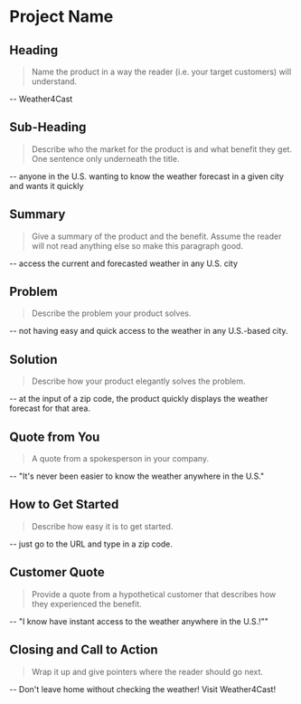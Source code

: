 # Project Name #

<!--
> This material was originally posted [here](http://www.quora.com/What-is-Amazons-approach-to-product-development-and-product-management). It is reproduced here for posterities sake.

There is an approach called "working backwards" that is widely used at Amazon. They work backwards from the customer, rather than starting with an idea for a product and trying to bolt customers onto it. While working backwards can be applied to any specific product decision, using this approach is especially important when developing new products or features.

For new initiatives a product manager typically starts by writing an internal press release announcing the finished product. The target audience for the press release is the new/updated product's customers, which can be retail customers or internal users of a tool or technology. Internal press releases are centered around the customer problem, how current solutions (internal or external) fail, and how the new product will blow away existing solutions.

If the benefits listed don't sound very interesting or exciting to customers, then perhaps they're not (and shouldn't be built). Instead, the product manager should keep iterating on the press release until they've come up with benefits that actually sound like benefits. Iterating on a press release is a lot less expensive than iterating on the product itself (and quicker!).

If the press release is more than a page and a half, it is probably too long. Keep it simple. 3-4 sentences for most paragraphs. Cut out the fat. Don't make it into a spec. You can accompany the press release with a FAQ that answers all of the other business or execution questions so the press release can stay focused on what the customer gets. My rule of thumb is that if the press release is hard to write, then the product is probably going to suck. Keep working at it until the outline for each paragraph flows.

Oh, and I also like to write press-releases in what I call "Oprah-speak" for mainstream consumer products. Imagine you're sitting on Oprah's couch and have just explained the product to her, and then you listen as she explains it to her audience. That's "Oprah-speak", not "Geek-speak".

Once the project moves into development, the press release can be used as a touchstone; a guiding light. The product team can ask themselves, "Are we building what is in the press release?" If they find they're spending time building things that aren't in the press release (overbuilding), they need to ask themselves why. This keeps product development focused on achieving the customer benefits and not building extraneous stuff that takes longer to build, takes resources to maintain, and doesn't provide real customer benefit (at least not enough to warrant inclusion in the press release).
 -->

## Heading ##
  > Name the product in a way the reader (i.e. your target customers) will understand.

  -- Weather4Cast

## Sub-Heading ##
  > Describe who the market for the product is and what benefit they get. One sentence only underneath the title.

  -- anyone in the U.S. wanting to know the weather forecast in a given city and wants it quickly

## Summary ##
  > Give a summary of the product and the benefit. Assume the reader will not read anything else so make this paragraph good.

  -- access the current and forecasted weather in any U.S. city

## Problem ##
  > Describe the problem your product solves.

  -- not having easy and quick access to the weather in any U.S.-based city.

## Solution ##
  > Describe how your product elegantly solves the problem.

  -- at the input of a zip code, the product quickly displays the weather forecast for that area.

## Quote from You ##
  > A quote from a spokesperson in your company.

  -- "It's never been easier to know the weather anywhere in the U.S."

## How to Get Started ##
  > Describe how easy it is to get started.

  -- just go to the URL and type in a zip code.

## Customer Quote ##
  > Provide a quote from a hypothetical customer that describes how they experienced the benefit.

  -- "I know have instant access to the weather anywhere in the U.S.!""

## Closing and Call to Action ##
  > Wrap it up and give pointers where the reader should go next.

  -- Don't leave home without checking the weather! Visit Weather4Cast!
